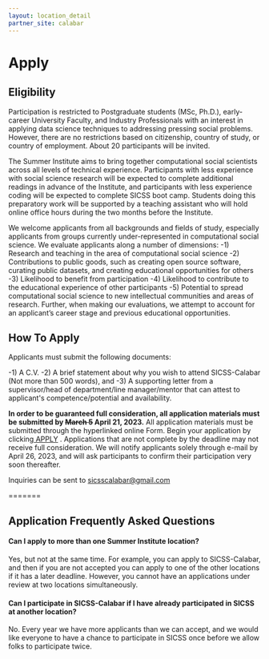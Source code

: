 ```yaml
---
layout: location_detail
partner_site: calabar
---
```


# Apply

## Eligibility

Participation is restricted to Postgraduate students (MSc, Ph.D.), early-career University Faculty, and Industry Professionals with an interest in applying data science techniques to addressing pressing social problems. However, there are no restrictions based on citizenship, country of study, or country of employment. About 20 participants will be invited.

The Summer Institute aims to bring together computational social scientists across all levels of technical experience. Participants with less experience with social science research will be expected to complete additional readings in advance of the Institute, and participants with less experience coding will be expected to complete SICSS boot camp. Students doing this preparatory work will be supported by a teaching assistant who will hold online office hours during the two months before the Institute.

We welcome applicants from all backgrounds and fields of study, especially applicants from groups currently under-represented in computational social science. We evaluate applicants along a number of dimensions:
-1) Research and teaching in the area of computational social science 
-2) Contributions to public goods, such as creating open source software, curating public datasets, and creating educational opportunities for others 
-3) Likelihood to benefit from participation 
-4) Likelihood to contribute to the educational experience of other participants 
-5) Potential to spread computational social science to new intellectual communities and areas of research. Further, when making our evaluations, we attempt to account for an applicant’s career stage and previous educational opportunities.


## How To Apply

Applicants must submit the following documents:

-1) A C.V.
-2) A brief statement about why you wish to attend SICSS-Calabar (Not more than 500 words), and 
-3) A supporting letter from a supervisor/head of department/line manager/mentor that can attest to applicant's competence/potential and availability.

**In order to be guaranteed full consideration, all application materials must be submitted by <s>March 5</s> April 21, 2023.** All application materials must be submitted through the hyperlinked online Form. Begin your application by clicking<a href='https://www.cognitoforms.com/AcademicHive/sicsscalabarapplicationform'> APPLY</a> . Applications that are not complete by the deadline may not receive full consideration. We will notify applicants solely through e-mail by April 26, 2023, and will ask participants to confirm their participation very soon thereafter.

Inquiries can be sent to <a href="mailto:sicsscalabar@gmail.com" target="_blank">sicsscalabar@gmail.com</a>

=======



## Application Frequently Asked Questions

#### Can I apply to more than one Summer Institute location?

Yes, but not at the same time. For example, you can apply to SICSS-Calabar, and then if you are not accepted you can apply to one of the other locations if it has a later deadline. However, you cannot have an applications under review at two locations simultaneously.

#### Can I participate in SICSS-Calabar if I have already participated in SICSS at another location?

No. Every year we have more applicants than we can accept, and we would like everyone to have a chance to participate in SICSS once before we allow folks to participate twice.
